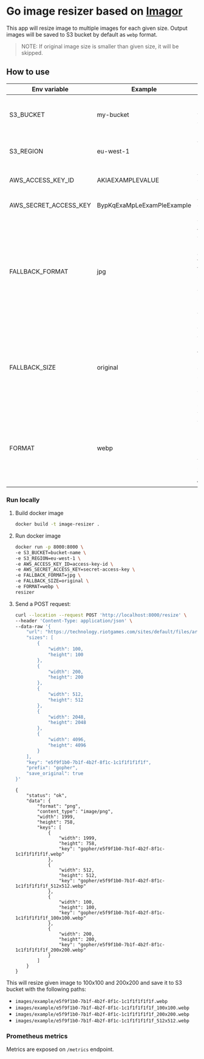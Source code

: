 # Go image resizer based on [Imagor](https://github.com/cshum/imagor)
This app will resize image to multiple images for each given size. 
Output images will be saved to S3 bucket by default as `webp` format.
> NOTE: If original image size is smaller than given size, it will be skipped.


## How to use

| Env variable          | Example                    | Description                                                                                                                                    |
|-----------------------|----------------------------|------------------------------------------------------------------------------------------------------------------------------------------------|
| S3_BUCKET             | my-bucket                  | S3 bucket name where content will be saved                                                                                                     |
| S3_REGION             | eu-west-1                  | AWS S3 bucket region name                                                                                                                      |
| AWS_ACCESS_KEY_ID     | AKIAEXAMPLEVALUE           | AWS credentials ID                                                                                                                             |
| AWS_SECRET_ACCESS_KEY | BypKqExaMpLeExamPleExample | AWS credentials secret                                                                                                                         |
| FALLBACK_FORMAT       | jpg                        | The image format which will be saved as alternative to webp for fallback support, if not set it will be skipped. Possible values: `jpg`, `png` |
| FALLBACK_SIZE         | original                   | The size which will be used for fallback image, example `512x512`, to keep original size use `original`                                        |
| FORMAT                | webp                       | The format which will be used to resize the images. Possible values: `original`, `jpg`, `png`, `webp`                                          |

### Run locally
1. Build docker image
    ```bash
    docker build -t image-resizer .
    ```
2. Run docker image
    ```bash
    docker run -p 8000:8000 \
    -e S3_BUCKET=bucket-name \
    -e S3_REGION=eu-west-1 \
    -e AWS_ACCESS_KEY_ID=access-key-id \
    -e AWS_SECRET_ACCESS_KEY=secret-access-key \
    -e FALLBACK_FORMAT=jpg \
    -e FALLBACK_SIZE=original \
    -e FORMAT=webp \
    resizer
    ```
3. Send a POST request:

    ```bash
    curl --location --request POST 'http://localhost:8000/resize' \
    --header 'Content-Type: application/json' \
    --data-raw '{
        "url": "https://technology.riotgames.com/sites/default/files/articles/116/golangheader.png",
        "sizes": [
            {
                "width": 100,
                "height": 100
            },
            {
                "width": 200,
                "height": 200
            },
            {
                "width": 512,
                "height": 512
            },
            {
                "width": 2048,
                "height": 2048
            },
            {
                "width": 4096,
                "height": 4096
            }
        ],
        "key": "e5f9f1b0-7b1f-4b2f-8f1c-1c1f1f1f1f1f",
        "prefix": "gopher",
        "save_original": true
    }'
    ```
    
    ```
    {
        "status": "ok",
        "data": {
            "format": "png",
            "content_type": "image/png",
            "width": 1999,
            "height": 758,
            "keys": [
                {
                    "width": 1999,
                    "height": 758,
                    "key": "gopher/e5f9f1b0-7b1f-4b2f-8f1c-1c1f1f1f1f1f.webp"
                },
                {
                    "width": 512,
                    "height": 512,
                    "key": "gopher/e5f9f1b0-7b1f-4b2f-8f1c-1c1f1f1f1f1f_512x512.webp"
                },
                {
                    "width": 100,
                    "height": 100,
                    "key": "gopher/e5f9f1b0-7b1f-4b2f-8f1c-1c1f1f1f1f1f_100x100.webp"
                },
                {
                    "width": 200,
                    "height": 200,
                    "key": "gopher/e5f9f1b0-7b1f-4b2f-8f1c-1c1f1f1f1f1f_200x200.webp"
                }
            ]
        }
    }
    ```

This will resize given image to 100x100 and 200x200 and save it to S3 bucket with the following paths:
* `images/example/e5f9f1b0-7b1f-4b2f-8f1c-1c1f1f1f1f1f.webp`
* `images/example/e5f9f1b0-7b1f-4b2f-8f1c-1c1f1f1f1f1f_100x100.webp`
* `images/example/e5f9f1b0-7b1f-4b2f-8f1c-1c1f1f1f1f1f_200x200.webp`
* `images/example/e5f9f1b0-7b1f-4b2f-8f1c-1c1f1f1f1f1f_512x512.webp`

### Prometheus metrics

Metrics are exposed on `/metrics` endpoint.